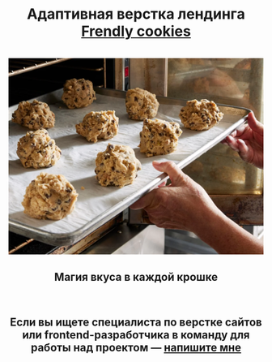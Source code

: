 <div align="center">
  <h1 align="center">Адаптивная верстка лендинга <a href="https://ann-philippova.github.io/Frendly-cookies/" target="_blank">Frendly cookies</a></h1><br>
  
  <a href="https://ann-philippova.github.io/Frendly-cookies/">
    <img src="https://github.com/Ann-Philippova/Frendly-cookies/blob/main/images/love.png" alt="Logo">
  </a>

  <h2 align="center">Магия вкуса в каждой крошке</h1><br>

  <h2 align="center">Если вы ищете специалиста по верстке сайтов или frontend-разработчика в команду для работы над проектом — <a href="https://vk.com/web.content.monster" target="_blank">напишите мне</a></h2><br>
</div>
